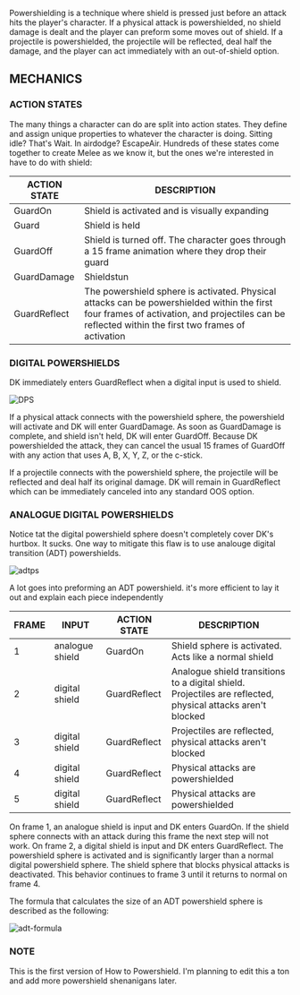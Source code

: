 Powershielding is a technique where shield is pressed just before an attack hits the player's character. If a physical attack is powershielded, no shield damage is dealt and the player can preform some moves out of shield.  If a projectile is powershielded, the projectile will be reflected, deal half the damage, and the player can act immediately with an out-of-shield option.

## MECHANICS

### ACTION STATES

The many things a character can do are split into action states. They define and assign unique properties to whatever the character is doing. Sitting idle? That's Wait. In airdodge? EscapeAir. Hundreds of these states come together to create Melee as we know it, but the ones we're interested in have to do with shield: 


| ACTION STATE | DESCRIPTION |
| -- | -- |
| GuardOn | Shield is activated and is visually expanding |
| Guard | Shield is held |
| GuardOff | Shield is turned off. The character goes through a 15 frame animation where they drop their guard |
| GuardDamage | Shieldstun |
| GuardReflect | The powershield sphere is activated. Physical attacks can be powershielded within the first four frames of activation, and projectiles can be reflected within the first two frames of activation |


### DIGITAL POWERSHIELDS

DK immediately enters GuardReflect when a digital input is used to shield.

![DPS](https://i.imgur.com/h0OLr22.png)

If a physical attack connects with the powershield sphere, the powershield will activate and DK will enter GuardDamage. As soon as GuardDamage is complete, and shield isn't held, DK will enter GuardOff. Because DK powershielded the attack, they can cancel the usual 15 frames of GuardOff with any action that uses A, B, X, Y, Z, or the c-stick. 

If a projectile connects with the powershield sphere, the projectile will be reflected and deal half its original damage. DK will remain in GuardReflect which can be immediately canceled into any standard OOS option.

### ANALOGUE DIGITAL POWERSHIELDS

Notice tat the digital powershield sphere doesn't completely cover DK's hurtbox. It sucks. One way to mitigate this flaw is to use analouge digital transition (ADT) powershields.

![adtps](https://i.imgur.com/k3EORuk.png)

A lot goes into preforming an ADT powershield. it's more efficient to lay it out and explain each piece independently 

| FRAME | INPUT | ACTION STATE | DESCRIPTION | 
| -- | -- | -- | -- |
| 1 | analogue shield | GuardOn | Shield sphere is activated. Acts like a normal shield | 
| 2 | digital shield | GuardReflect | Analogue shield transitions to a digital shield. Projectiles are reflected, physical attacks aren't blocked |
| 3 | digital shield | GuardReflect | Projectiles are reflected, physical attacks aren't blocked |
| 4 | digital shield | GuardReflect | Physical attacks are powershielded | 
| 5 | digital shield | GuardReflect | Physical attacks are powershielded | 

On frame 1, an analogue shield is input and DK enters GuardOn. If the shield sphere connects with an attack during this frame the next step will not work. On frame 2, a digital shield is input and DK enters GuardReflect. The powershield sphere is activated and is significantly larger than a normal digital powershield sphere. The shield sphere that blocks physical attacks is deactivated. This behavior continues to frame 3 until it returns to normal on frame 4.

The formula that calculates the size of an ADT powershield sphere is described as the following: 

![adt-formula](https://i.imgur.com/DpaYne8.png)

### NOTE

This is the first version of How to Powershield. I'm planning to edit this a ton and add more powershield shenanigans later.

